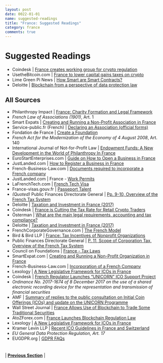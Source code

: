 ```yaml
---
layout: post
date: 0022-01-01
name: suggested-readings
title: "France: Suggested Readings"
category: france
comments: true
---
```


# Suggested Readings
- Coindesk | [France creates working group for crypto regulation](https://www.coindesk.com/france-creates-working-group-for-cryptocurrency-regulation/)
- UsetheBitcoin.com | [France to lower capital gains taxes on crypto](https://usethebitcoin.com/france-changes-tax-laws-on-bitcoin-from-45-to-19-on-capital-gains/)
- Lime Green Pi News | [How Smart are Smart Contracts?](https://www.limegreenipnews.com/2017/10/europe-blockchain-how-smart-are-smart-contracts/)
- Deloitte | [Blockchain from a perspective of data protection law](https://www2.deloitte.com/dl/en/pages/legal/articles/blockchain-datenschutzrecht.html#)

All Sources 
-- 
- Philanthropy Impact | [France: Charity Formation and Legal Framework](http://www.philanthropy-impact.org/sites/default/files/downloads/France.pdf)
- *French Law of Associations (1901)*, Art. 1
- Smart Expats | [Creating and Running a Non-Profit Association in France](https://smartexpat.com/france/how-to-guides/work/non-profit-associations)
- Service-public.fr (French) | [Declaring an Association (official forms)](https://www.service-public.fr/associations/vosdroits/F1119)
- Fondation de France | [Create a Foundation](https://www.fondationdefrance.org/en/create-foundation) 
- *French Act for the Modernization of the Economy of 4 August 2008*, Art. 140
- International Journal of Not-for-Profit Law | [Endowment Funds: A New Development in the World of Philanthropy In France](http://www.icnl.org/research/journal/vol12iss1/art_3.htm)
- EuroStartEnterprises.com | [Guide on How to Open a Business in France](http://www.eurostartentreprises.com/images/Eurostart_Brochure_PDF.pdf)
- JustLanded.com | [How to Register a Business in France](https://www.justlanded.com/english/France/France-Guide/Business/Paperwork) 
- French-Business-Law.com | [Documents required to incorporate a French company](http://www.french-business-law.com/documents-required-to-incorporate-a-french-company-article20.html) 
- JustLanded.com | France - [Work Permits](https://www.justlanded.com/english/France/France-Guide/Jobs/Work-permits) 
- LaFrenchTech.com | [French Tech Visa](https://visa.lafrenchtech.com/) 
- France-visas.gouv.fr | [Passeport Talent](https://france-visas.gouv.fr/web/france-visas/passeport-talents)
- *(Quoted)* Public Finances Directorate General | [Pp. 9-10, Overview of the French Tax System](https://www.impots.gouv.fr/portail/files/media/1_metier/5_international/french_tax_system.pdf)
- Deloitte | [Taxation and Investment in France (2017)](https://www2.deloitte.com/content/dam/Deloitte/global/Documents/Tax/dttl-tax-franceguide-2017.pdf)
- Coindesk | [France is Cutting the Tax Rate for Retail Crypto Traders](https://www.coindesk.com/france-cutting-taxes-retail-crypto-traders/)
- Österman | [What are the main legal requirements, accounting and tax compliance?](http://www.osterman-expertise.fr/conseils_en_3eme_sous_section.html) 
- Deloitte | [Taxation and Investment in France (2017)](https://www2.deloitte.com/content/dam/Deloitte/global/Documents/Tax/dttl-tax-franceguide-2017.pdf)
- FrenchCorporateGovernance.com | [The French Model](https://frenchcorporategovernance.wordpress.com/the-french-model/) 
- Bird & Bird LLP | [France: Tax Incentives of Nonprofit Organizations](https://www.twobirds.com/en/news/articles/2014/global/tax/oct-14/france-tax-incentives-of-non-profit-organisations)
- Public Finances Directorate General | [P. 11, Scope of Corporation Tax, Overview of the French Tax System](https://www.impots.gouv.fr/portail/files/media/1_metier/5_international/french_tax_system.pdf)
- Council on Foundations | [France - Tax Laws](https://www.cof.org/content/france#Tax_laws)  
- SmartExpat.com | [Creating and Running a Non-Profit Organization in France](https://smartexpat.com/france/how-to-guides/work/non-profit-associations)
- French-Business-Law.com | [Incorporation of a French Company](http://www.french-business-law.com/incorporation-of-a-french-company-bylaws-article4.html)
- Lexology |  [A New Legislative Framework for ICOs in France](https://www.lexology.com/library/detail.aspx?g=cdc0dfbd-ac26-4255-ace3-d3d2d4f6e243)
- Coindesk | [French Regulator Launches “UNICORN” ICO Support Project](https://www.coindesk.com/french-regulator-launches-unicorn-ico-support-project/)
- *Ordinance No. 2017-1674 of 8 December 2017 on the use of a shared electronic recording device for the representation and transmission of financial securities*
- AMF | [Summary of replies to the public consultation on Initial Coin Offerings (ICOs) and update on the UNICORN Programme](https://f.datasrvr.com/fr1/118/68180/Summary_of_replies_to_the_public_consultation_on_Initial_Coin_Offerings.pdf)
- Wall Street Journal | [France Allows Use of Blockchain to Trade Some Traditional Securities](https://www.wsj.com/articles/france-allows-use-of-blockchain-to-trade-some-traditional-securities-1512761292)
- AtoZForex.com | [France Launches Blockchain Regulation Law](https://atozforex.com/news/blockchain-regulation-law/) 
- Lexology |  [A New Legislative Framework for ICOs in France](https://www.lexology.com/library/detail.aspx?g=cdc0dfbd-ac26-4255-ace3-d3d2d4f6e243)
- Kramer Levin LLP | [Recent ICO Guidelines in France and Switzerland](https://www.kramerlevin.com/en/perspectives-search/recent-ico-guidelines-in-france-and-switzerland.html#_ftn7)
- *EU General Data Protection Regulation, Art. 17*
- EUGDPR.org | [GDPR FAQs](https://www.eugdpr.org/gdpr-faqs.html)

#


| **[Previous Section]( https://neo-project.github.io/global-blockchain-compliance-hub//france/france-nullify-smart-contracts.html)** |
